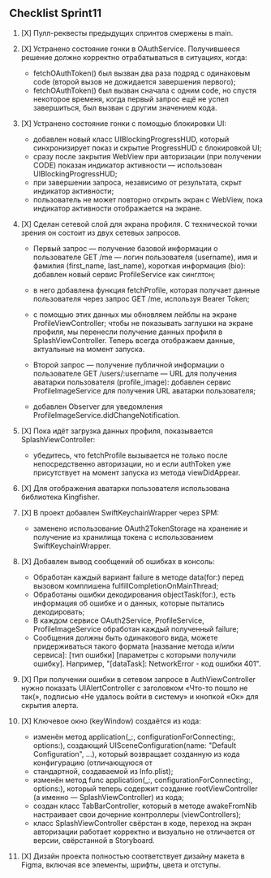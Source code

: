 ## Checklist Sprint11

1. [X] Пулл-реквесты предыдущих спринтов смержены в main.

2. [X] Устранено состояние гонки в OAuthService. Получившееся решение должно корректно отрабатываться в ситуациях, когда:
   - fetchOAuthToken() был вызван два раза подряд с одинаковым code (второй вызов не дожидается завершения первого);
   - fetchOAuthToken() был вызван сначала с одним code, но спустя некоторое временя, когда первый запрос ещё не успел завершиться, был вызван с другим значением кода.

3. [X] Устранено состояние гонки c помощью блокировки UI:
    - добавлен новый класс UIBlockingProgressHUD, который синхронизирует показ и скрытие ProgressHUD с блокировкой UI;
    - сразу после закрытия WebView при авторизации (при получении CODE) показан индикатор активности — использован UIBlockingProgressHUD;
    - при завершении запроса, независимо от результата, скрыт индикатор активности;
    - пользователь не может повторно открыть экран с WebView, пока индикатор активности отображается на экране.

4. [X] Сделан сетевой слой для экрана профиля. С технической точки зрения он состоит из двух сетевых запросов.
    - Первый запрос — получение базовой информации о пользователе GET /me — логин пользователя (username), имя и фамилия (first_name, last_name), короткая информация (bio):
добавлен новый сервис ProfileService как синглтон;
    - в него добавлена функция fetchProfile, которая получает данные пользователя через запрос GET /me, используя Bearer Token;
    - с помощью этих данных мы обновляем лейблы на экране ProfileViewController;
чтобы не показывать заглушки на экране профиля, мы перенесли получение данных профиля в SplashViewController. Теперь всегда отображаем данные, актуальные на момент запуска.

    - Второй запрос — получение публичной информации о пользователе GET /users/:username — URL для получения аватарки пользователя (profile_image):
добавлен сервис ProfileImageService для получения URL аватарки пользователя;
    - добавлен Observer для уведомления ProfileImageService.didChangeNotification.

5. [X] Пока идёт загрузка данных профиля, показывается SplashViewController:
    - убедитесь, что fetchProfile вызывается не только после непосредственно авторизации, но и если authToken уже присутствует на момент запуска из метода viewDidAppear.

6. [X] Для отображения аватарки пользователя использована библиотека Kingfisher.

7. [X] В проект добавлен SwiftKeychainWrapper через SPM:
    - заменено использование OAuth2TokenStorage на хранение и получение из хранилища токена с использованием SwiftKeychainWrapper.

8. [X] Добавлен вывод сообщений об ошибках в консоль:

    - Обработан каждый вариант failure в методе data(for:) перед вызовом комплишена fulfillCompletionOnMainThread;
    - Обработаны ошибки декодирования objectTask(for:), есть информация об ошибке и о данных, которые пытались декодировать;
    - В каждом сервисе OAuth2Service, ProfileService, ProfileImageService обработан каждый полученный failure;
    - Сообщения должны быть одинакового вида, можете придерживаться такого формата [название метода и/или сервиса]: [тип ошибки] [параметры с которыми получили ошибку]. 
        Например, "[dataTask]: NetworkError - код ошибки 401".

9. [X] При получении ошибки в сетевом запросе в AuthViewController нужно показать UIAlertController с заголовком «Что-то пошло не так(», подписью «Не удалось войти в систему» и кнопкой «Ок» для скрытия алерта.

10. [X] Ключевое окно (keyWindow) создаётся из кода:
    - изменён метод application(_:, configurationForConnecting:, options:), создающий UISceneConfiguration(name: "Default Configuration", ...), который возвращает созданную из кода конфигурацию (отличающуюся от     
    - стандартной, создаваемой из Info.plist);
    - изменён метод func application(_:, configurationForConnecting:, options:), который теперь содержит создание rootViewController (а именно — SplashViewController) из кода;
    - создан класс TabBarController, который в методе awakeFromNib настраивает свои дочерние контроллеры (viewControllers);
    - класс SplashViewController свёрстан в коде, переход на экран авторизации работает корректно и визуально не отличается от версии, свёрстанной в Storyboard.

11. [X] Дизайн проекта полностью соответствует дизайну макета в Figma, включая все элементы, шрифты, цвета и отступы.
